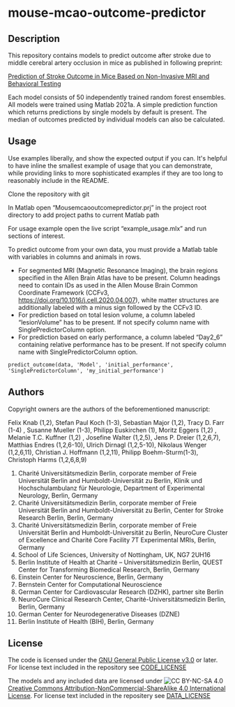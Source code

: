 # mouse-mcao-outcome-predictor

## Description

This repository contains models to predict outcome after stroke due to middle cerebral artery occlusion in mice as published in following preprint: 

[Prediction of Stroke Outcome in Mice Based on Non-Invasive MRI and Behavioral Testing](https://doi.org/10.1101/2022.05.13.491869)

Each model consists of 50 independently trained random forest ensembles. All models were trained using Matlab 2021a. A simple prediction function which returns predictions by single models by default is present. The median of outcomes predicted by individual models can also be calculated.

## Usage
Use examples liberally, and show the expected output if you can. It's helpful to have inline the smallest example of usage that you can demonstrate, while providing links to more sophisticated examples if they are too long to reasonably include in the README.

Clone the repository with git

In Matlab open “Mousemcaooutcomepredictor.prj” in the project root directory to add project paths to current Matlab path

For usage example open the live script “example_usage.mlx” and run sections of interest.

To predict outcome from your own data, you must provide a Matlab table with variables in columns and animals in rows. 
* For segmented MRI (Magnetic Resonance Imaging), the brain regions specified in the Allen Brain Atlas have to be present. Column headings need to contain IDs as used in the Allen Mouse Brain Common Coordinate Framework (CCFv3, https://doi.org/10.1016/j.cell.2020.04.007), white matter structures are additionally labeled with a minus sign followed by the CCFv3 ID.
* For prediction based on total lesion volume, a column labeled “lesionVolume” has to be present. If not specify column name with SinglePredictorColumn option.
* For prediction based on early performance, a column labeled “Day2_6” containing relative performance has to be present. If not specify column name with SinglePredictorColumn option.

`predict_outcome(data, 'Model', 'initial_performance', 'SinglePredictorColumn', 'my_initial_performance')`

## Authors
Copyright owners are the authors of the beforementioned manuscript:

Felix Knab (1,2), Stefan Paul Koch (1-3), Sebastian Major (1,2), Tracy D. Farr (1-4) , Susanne Mueller (1-3), 
Philipp Euskirchen (1), Moritz Eggers (1,2) , Melanie T.C. Kuffner (1,2) , Josefine Walter (1,2,5), Jens P. Dreier (1,2,6,7), 
Matthias Endres (1,2,6-10), Ulrich Dirnagl (1,2,5-10), Nikolaus Wenger (1,2,6,11), 
Christian J. Hoffmann (1,2,11), Philipp Boehm-Sturm(1-3), Christoph Harms (1,2,6,8,9)

1. Charité Universitätsmedizin Berlin, corporate member of Freie Universität Berlin and Humboldt-Universität zu Berlin, Klinik und Hochschulambulanz für Neurologie, Department of Experimental Neurology, Berlin, Germany
2. Charité Universitätsmedizin Berlin, corporate member of Freie Universität Berlin and Humboldt-Universität zu Berlin, Center for Stroke Research Berlin, Berlin, Germany
3. Charité Universitätsmedizin Berlin, corporate member of Freie Universität Berlin and Humboldt-Universität zu Berlin, NeuroCure Cluster of Excellence and Charité Core Facility 7T Experimental MRIs, Berlin, Germany
4. School of Life Sciences, University of Nottingham, UK, NG7 2UH16
5. Berlin Institute of Health at Charité – Universitätsmedizin Berlin, QUEST Center for Transforming Biomedical Research, Berlin, Germany
6. Einstein Center for Neuroscience, Berlin, Germany
7. Bernstein Center for Computational Neuroscience
8. German Center for Cardiovascular Research (DZHK), partner site Berlin
9. NeuroCure Clinical Research Center, Charité-Universitätsmedizin Berlin, Berlin, Germany
10. German Center for Neurodegenerative Diseases (DZNE)
11. Berlin Institute of Health (BIH), Berlin, Germany

## License
The code is licensed under the [GNU General Public License v3.0](https://www.gnu.org/licenses/gpl-3.0.html) or later. For license text included in the repository see [CODE_LICENSE](CODE_LICENSE)

The models and any included data are licensed under ![CC BY-NC-SA 4.0](https://i.creativecommons.org/l/by-nc-sa/4.0/80x15.png) [Creative Commons Attribution-NonCommercial-ShareAlike 4.0 International License](http://creativecommons.org/licenses/by-nc-sa/4.0/). For license text included in the repositery see [DATA_LICENSE](DATA_LICENSE)
